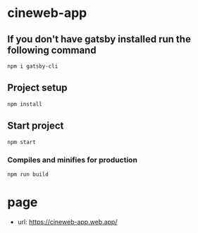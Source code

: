 # cineweb-app

## If you don't have gatsby installed run the following command
```
npm i gatsby-cli
```

## Project setup
```
npm install
```

## Start project
```
npm start
```

### Compiles and minifies for production
```
npm run build
```

# page
- url: https://cineweb-app.web.app/


